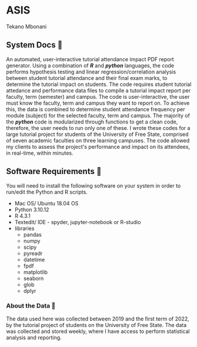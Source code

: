 # ASIS
Tekano Mbonani

## System Docs 📃
An automated, user-interactive tutorial attendance impact PDF report generator. Using a combination of ***R*** and ***python*** languages, the code performs hypothesis testing and linear regression/correlation analysis between student tutorial attendance and their final exam marks, to determine the tutorial impact on students. The code requires student tutorial attedance and performance data files to compile a tutorial impact report per faculty, term (semester) and campus. The code is user-interactive, the user must know the faculty, term and campus they want to report on. To achieve this, the data is combined to determine student attendance frequency per module (subject) for the selected faculty, term and campus. The majority of the ***python*** code is modularized through functions to get a clean code, therefore, the user needs to run only one of these. I wrote these codes for a large tutorial project for students of the University of Free State, comprised of seven academic faculties on three learning campuses. The code allowed my clients to assess the project's performance and impact on its attendees, in real-time, within minutes.

## Software Requirements 🔌
You will need to install the following software on your system in order to run/edit the Python and R scripts.
* Mac OS/ Ubuntu 18.04 OS
* Python 3.10.12
* R 4.3.1
* Textedit/ IDE - spyder, jupyter-notebook or R-studio
* libraries
  * pandas
  * numpy
  * scipy
  * pyreadr
  * datetime
  * fpdf
  * matplotlib
  * seaborn
  * glob
  * dplyr

### About the Data 💾 
The data used here was collected between 2019 and the first term of 2022, by the tutorial project of students on the University of Free State. The data was collected and stored weekly, where I have access to perform statistical analysis and reporting.

